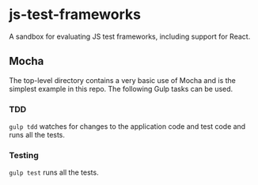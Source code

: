 # js-test-frameworks
A sandbox for evaluating JS test frameworks, including support for React.
## Mocha
The top-level directory contains a very basic use of Mocha and is the simplest example in this repo. The following Gulp tasks can be used.
### TDD
`gulp tdd` watches for changes to the application code and test code and runs all the tests.
### Testing
`gulp test` runs all the tests.
